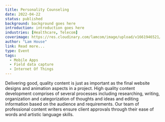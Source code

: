 ```yaml
---
title: Personality Counseling
date: 2022-04-22
status: published
background: background goes here
introduction: introduction goes here
industries: [Healthcare, Telecom]
coverimage: https://res.cloudinary.com/lamcom/image/upload/v1661946521/lamhouse/icon/cloud-service_enexzc.png
author: "Lam House"
link: Read more...
type: Event
tags:
  - Mobile Apps
  - Field data capture
  - Internet Of Things
---
```


Delivering good, quality content is just as important as the final website designs and animation aspects in a project. High quality content development comprises of several processes including researching, writing, organization and categorization of thoughts and ideas and editing information based on the audience and requirements. Our team of professional content writers ensure client approvals through their ease of words and artistic language skills.
<!--more-->

